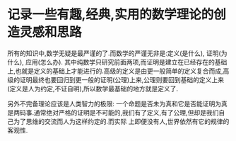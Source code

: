 # 记录一些有趣,经典,实用的数学理论的创造灵感和思路

所有的知识中,数学无疑是最严谨的了.而数学的严谨无非是:定义(是什么), 证明(为什么), 应用(怎么办). 其中纯数学只研究前面两项,而证明是建立在已经存在的基础上,也就是定义的基础上才能进行的.高级的定义是由更一般简单的定义复合而成,高级的证明最终也要回归到更一般的证明(公理)上来,公理则要回到基础的定义上来(定义是人为约定,不证自明),所以数学最基础的地方就是定义了.

另外不完备理论应该是人类智力的极限: 一个命题是否未为真和它是否能证明为真是两码事.通常绝对严格的证明是不可能的,我们有了定义,有了公理,但却是我们自己为了思维的交流而人为这样约定的.而实际
上即便没有人,世界依然有它的规律的客观性.
